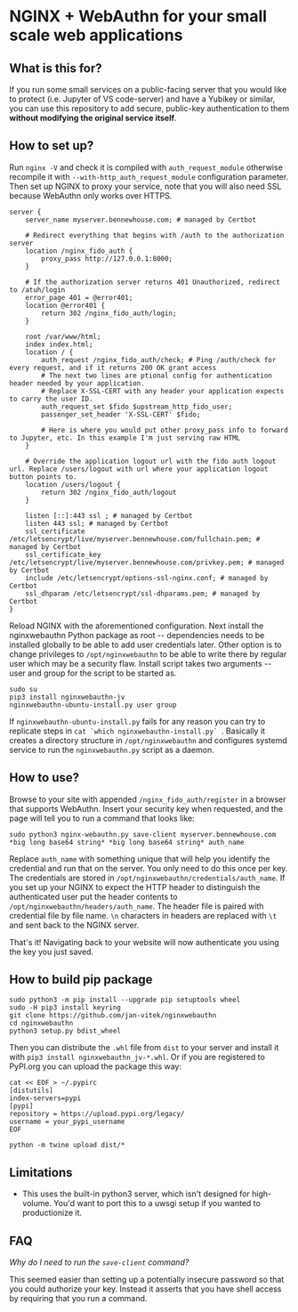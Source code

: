 # NGINX + WebAuthn for your small scale web applications

## What is this for?

If you run some small services on a public-facing server that you would like to protect (i.e. Jupyter of VS code-server) and have a Yubikey or similar, you can use this repository to add secure, public-key authentication to them **without modifying the original service itself**.

## How to set up?

Run `nginx -V` and check it is compiled with `auth_request_module` otherwise recompile it with `--with-http_auth_request_module` configuration parameter. Then set up NGINX to proxy your service, note that you will also need SSL because WebAuthn only works over HTTPS.

```
server {
    server_name myserver.bennewhouse.com; # managed by Certbot

    # Redirect everything that begins with /auth to the authorization server
    location /nginx_fido_auth {
        proxy_pass http://127.0.0.1:8000;
    }

    # If the authorization server returns 401 Unauthorized, redirect to /atuh/login
    error_page 401 = @error401;
    location @error401 {
        return 302 /nginx_fido_auth/login;
    }

    root /var/www/html;
    index index.html;
    location / {
        auth_request /nginx_fido_auth/check; # Ping /auth/check for every request, and if it returns 200 OK grant access
        # The next two lines are ptional config for authentication header needed by your application.
        # Replace X-SSL-CERT with any header your application expects to carry the user ID.
        auth_request_set $fido $upstream_http_fido_user;
        passenger_set_header 'X-SSL-CERT' $fido;

        # Here is where you would put other proxy_pass info to forward to Jupyter, etc. In this example I'm just serving raw HTML
    }

    # Override the application logout url with the fido auth logout url. Replace /users/logout with url where your application logout button points to.
    location /users/logout {
        return 302 /nginx_fido_auth/logout
    }

    listen [::]:443 ssl ; # managed by Certbot
    listen 443 ssl; # managed by Certbot
    ssl_certificate /etc/letsencrypt/live/myserver.bennewhouse.com/fullchain.pem; # managed by Certbot
    ssl_certificate_key /etc/letsencrypt/live/myserver.bennewhouse.com/privkey.pem; # managed by Certbot
    include /etc/letsencrypt/options-ssl-nginx.conf; # managed by Certbot
    ssl_dhparam /etc/letsencrypt/ssl-dhparams.pem; # managed by Certbot
}
```

Reload NGINX with the aforementioned configuration. Next install the nginxwebauthn Python package as root -- dependencies needs to be installed globally to be able to add user credentials later. Other option is to change privileges to `/opt/nginxwebauthn` to be able to write there by regular user which may be a security flaw. Install script takes two arguments -- user and group for the script to be started as.  

```
sudo su
pip3 install nginxwebauthn-jv
nginxwebauthn-ubuntu-install.py user group
```

If `nginxwebauthn-ubuntu-install.py` fails for any reason you can try to replicate steps in ``cat `which nginxwebauthn-install.py` ``. Basically it creates a directory structure in `/opt/nginxwebauthn` and configures systemd service to run the `nginxwebauthn.py` script as a daemon.

## How to use?

Browse to your site with appended `/nginx_fido_auth/register` in a browser that supports WebAuthn. Insert your security key when requested, and the page will tell you to run a command that looks like:

```
sudo python3 nginx-webauthn.py save-client myserver.bennewhouse.com *big long base64 string* *big long base64 string* auth_name
```

Replace `auth_name` with something unique that will help you identify the credential and run that on the server. You only need to do this once per key. The credentials are stored in `/opt/nginxwebauthn/credentials/auth_name`. If you set up your NGINX to expect the HTTP header to distinguish the authenticated user put the header contents to `/opt/nginxwebauthn/headers/auth_name`. The header file is paired with credential file by file name. `\n` characters in headers are replaced with `\t` and sent back to the NGINX server.

That's it! Navigating back to your website will now authenticate you using the key you just saved.

## How to build pip package

```
sudo python3 -m pip install --upgrade pip setuptools wheel
sudo -H pip3 install keyring
git clone https://github.com/jan-vitek/nginxwebauthn
cd nginxwebauthn
python3 setup.py bdist_wheel
```

Then you can distribute the `.whl` file from `dist` to your server and install it with `pip3 install nginxwebauthn_jv-*.whl`. Or if you are registered to PyPI.org you can upload the package this way:
```
cat << EOF > ~/.pypirc
[distutils] 
index-servers=pypi
[pypi] 
repository = https://upload.pypi.org/legacy/ 
username = your_pypi_username
EOF

python -m twine upload dist/*
```

## Limitations

- This uses the built-in python3 server, which isn't designed for high-volume. You'd want to port this to a uwsgi setup if you wanted to productionize it.

## FAQ

*Why do I need to run the `save-client` command?*

This seemed easier than setting up a potentially insecure password so that you could authorize your key. Instead it asserts that you have shell access by requiring that you run a command.
